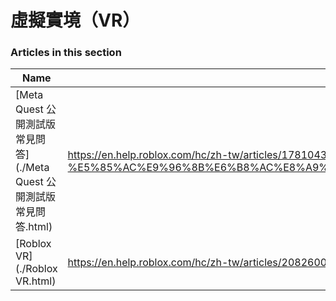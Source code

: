 # 虛擬實境（VR）  
### Articles in this section
Name|URL
-|-
[Meta Quest 公開測試版常見問答](./Meta Quest 公開測試版常見問答.html) |https://en.help.roblox.com/hc/zh-tw/articles/17810433924628-Meta-Quest-%E5%85%AC%E9%96%8B%E6%B8%AC%E8%A9%A6%E7%89%88%E5%B8%B8%E8%A6%8B%E5%95%8F%E7%AD%94
[Roblox VR](./Roblox VR.html) |https://en.help.roblox.com/hc/zh-tw/articles/208260046-Roblox-VR